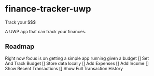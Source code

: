 # finance-tracker-uwp
Track your $$$

A UWP app that can track your finances.

## Roadmap
Right now focus is on getting a simple app running given a budget
[] Set And Track Budget
[] Store data locally
[] Add Expenses
[] Add Income
[] Show Recent Transactions
[] Show Full Transaction History
